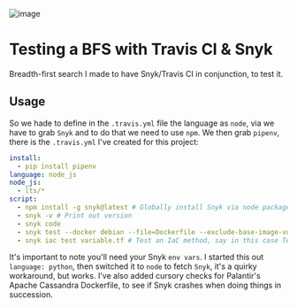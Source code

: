 ![image](https://user-images.githubusercontent.com/20936398/146291011-e2a74fa8-c94d-4ab1-87d0-4a64137d141b.png)


# Testing a BFS with Travis CI & Snyk

Breadth-first search I made to have Snyk/Travis CI in conjunction, to test it. 


## Usage 

So we hade to define in the `.travis.yml` file the language as `node`, via we have to grab `Snyk` and to do that we need to use `npm`. We then grab `pipenv`, there is the `.travis.yml` I've created for this project: 

```yaml
install:
  - pip install pipenv
language: node_js
node_js:
  - lts/*
script:
  - npm install -g snyk@latest # Globally install Snyk via node package manager, using condition `@latest` for latest version.
  - snyk -v # Print out version 
  - snyk code
  - snyk test --docker debian --file=Dockerfile --exclude-base-image-vulns # Scan the Palantir Cassandra container 
  - snyk iac test variable.tf # Test an IaC method, say in this case Terraform. With simple variables that really equal to moot.
```

It's important to note you'll need your Snyk `env vars`. I started this out `language: python`, then switched it to `node` to fetch `Snyk`, it's a quirky workaround, but works. I've also added cursory checks for Palantir's Apache Cassandra Dockerfile, to see if Snyk crashes when doing things in succession.
